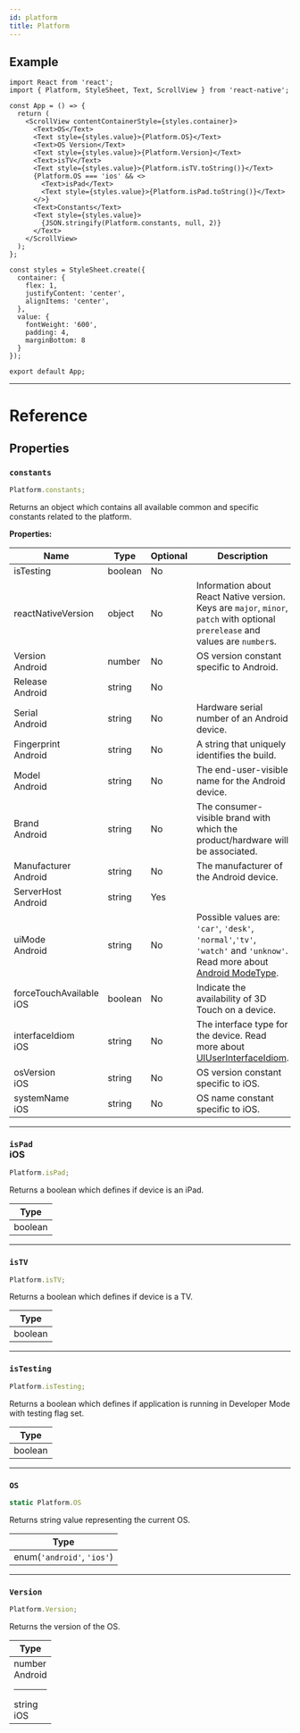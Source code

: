 ```yaml
---
id: platform
title: Platform
---
```


## Example

```SnackPlayer name=Platform%20API%20Example&supportedPlatforms=ios,android
import React from 'react';
import { Platform, StyleSheet, Text, ScrollView } from 'react-native';

const App = () => {
  return (
    <ScrollView contentContainerStyle={styles.container}>
      <Text>OS</Text>
      <Text style={styles.value}>{Platform.OS}</Text>
      <Text>OS Version</Text>
      <Text style={styles.value}>{Platform.Version}</Text>
      <Text>isTV</Text>
      <Text style={styles.value}>{Platform.isTV.toString()}</Text>
      {Platform.OS === 'ios' && <>
        <Text>isPad</Text>
        <Text style={styles.value}>{Platform.isPad.toString()}</Text>
      </>}
      <Text>Constants</Text>
      <Text style={styles.value}>
        {JSON.stringify(Platform.constants, null, 2)}
      </Text>
    </ScrollView>
  );
};

const styles = StyleSheet.create({
  container: {
    flex: 1,
    justifyContent: 'center',
    alignItems: 'center',
  },
  value: {
    fontWeight: '600',
    padding: 4,
    marginBottom: 8
  }
});

export default App;
```

---

# Reference

## Properties

### `constants`

```jsx
Platform.constants;
```

Returns an object which contains all available common and specific constants related to the platform.

**Properties:**

| <div className="widerColumn">Name</div>                   | Type    | Optional | Description                                                                                                                                                                                      |
| --------------------------------------------------------- | ------- | -------- | ------------------------------------------------------------------------------------------------------------------------------------------------------------------------------------------------ |
| isTesting                                                 | boolean | No       |                                                                                                                                                                                                  |
| reactNativeVersion                                        | object  | No       | Information about React Native version. Keys are `major`, `minor`, `patch` with optional `prerelease` and values are `number`s.                                                                  |
| Version <div className="label android">Android</div>      | number  | No       | OS version constant specific to Android.                                                                                                                                                         |
| Release <div className="label android">Android</div>      | string  | No       |                                                                                                                                                                                                  |
| Serial <div className="label android">Android</div>       | string  | No       | Hardware serial number of an Android device.                                                                                                                                                     |
| Fingerprint <div className="label android">Android</div>  | string  | No       | A string that uniquely identifies the build.                                                                                                                                                     |
| Model <div className="label android">Android</div>        | string  | No       | The end-user-visible name for the Android device.                                                                                                                                                |
| Brand <div className="label android">Android</div>        | string  | No       | The consumer-visible brand with which the product/hardware will be associated.                                                                                                                   |
| Manufacturer <div className="label android">Android</div> | string  | No       | The manufacturer of the Android device.                                                                                                                                                          |
| ServerHost <div className="label android">Android</div>   | string  | Yes      |                                                                                                                                                                                                  |
| uiMode <div className="label android">Android</div>       | string  | No       | Possible values are: `'car'`, `'desk'`, `'normal'`,`'tv'`, `'watch'` and `'unknow'`. Read more about [Android ModeType](https://developer.android.com/reference/android/app/UiModeManager.html). |
| forceTouchAvailable <div className="label ios">iOS</div>  | boolean | No       | Indicate the availability of 3D Touch on a device.                                                                                                                                               |
| interfaceIdiom <div className="label ios">iOS</div>       | string  | No       | The interface type for the device. Read more about [UIUserInterfaceIdiom](https://developer.apple.com/documentation/uikit/uiuserinterfaceidiom).                                                 |
| osVersion <div className="label ios">iOS</div>            | string  | No       | OS version constant specific to iOS.                                                                                                                                                             |
| systemName <div className="label ios">iOS</div>           | string  | No       | OS name constant specific to iOS.                                                                                                                                                                |

---

### `isPad` <div class="label ios">iOS</div>

```jsx
Platform.isPad;
```

Returns a boolean which defines if device is an iPad.

| Type    |
| ------- |
| boolean |

---

### `isTV`

```jsx
Platform.isTV;
```

Returns a boolean which defines if device is a TV.

| Type    |
| ------- |
| boolean |

---

### `isTesting`

```jsx
Platform.isTesting;
```

Returns a boolean which defines if application is running in Developer Mode with testing flag set.

| Type    |
| ------- |
| boolean |

---

### `OS`

```jsx
static Platform.OS
```

Returns string value representing the current OS.

| Type                       |
| -------------------------- |
| enum(`'android'`, `'ios'`) |

---

### `Version`

```jsx
Platform.Version;
```

Returns the version of the OS.

| Type                                                                                                 |
| ---------------------------------------------------------------------------------------------------- |
| number <div className="label android">Android</div><hr />string <div className="label ios">iOS</div> |
